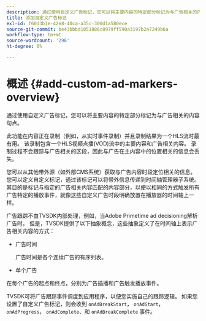 ```yaml
---
description: 通过使用自定义广告标记，您可以将主要内容的特定部分标记为与广告相关的内容句点。
title: 添加自定义广告标记
exl-id: f60d3b1e-42e8-40ca-a35c-300d1a580ece
source-git-commit: be43bbbd1051886c8979ff590a3197b2a7249b6a
workflow-type: tm+mt
source-wordcount: '296'
ht-degree: 0%

---
```


# 概述 {#add-custom-ad-markers-overview}

通过使用自定义广告标记，您可以将主要内容的特定部分标记为与广告相关的内容句点。

此功能在内容正在录制（例如，从实时事件录制）并且录制结果为一个HLS流时最有用。 该录制包含一个HLS视频点播(VOD)流中的主要内容和广告相关内容。 录制过程不会跟踪与广告相关的区段，因此与广告在主内容中的位置相关的信息会丢失。

您可以从其他带外源（如外部CMS系统）获取与广告内容时段定位相关的信息。 您可以定义自定义标记，通过该标记可以将带外信息传递到时间轴管理器子系统。 其目的是标记与指定的广告相关内容匹配的内容部分，以便以相同的方式触发所有广告特定的播放事件，就像这些自定义广告时段明确放置在播放器的时间轴上一样。

广告跟踪不由TVSDK内部处理，例如，当Adobe Primetime ad decisioning解析广告时。 但是，TVSDK提供了以下抽象概念，这些抽象定义了在时间轴上表示广告相关内容的方式：

* 广告时间

   广告时间是各个连续广告的有序列表。
* 单个广告

在每个广告的起点和终点，分别为广告插播和广告触发播放事件。

TVSDK可将广告跟踪事件调度到应用程序，以便您实施自己的跟踪逻辑。 如果您设置了自定义广告标记，则会收到 `onAdBreakStart`， `onAdStart`， `onAdProgress`， `onAdComplete`、和 `onAdBreakComplete` 事件。
